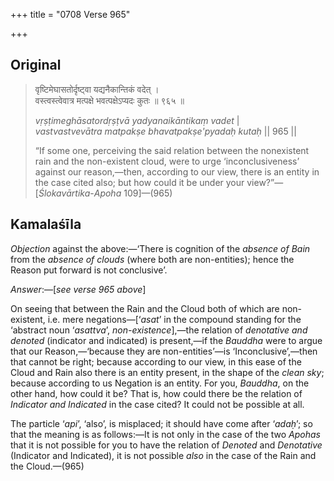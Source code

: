 +++
title = "0708 Verse 965"

+++
## Original 
>
> वृष्टिमेघासतोर्दृष्ट्वा यद्यनैकान्तिकं वदेत् ।  
> वस्त्वस्त्वेवात्र मत्पक्षे भवत्पक्षेऽप्यदः कुतः ॥ ९६५ ॥ 
>
> *vṛṣṭimeghāsatordṛṣṭvā yadyanaikāntikaṃ vadet* \|  
> *vastvastvevātra matpakṣe bhavatpakṣe'pyadaḥ kutaḥ* \|\| 965 \|\| 
>
> “If some one, perceiving the said relation between the nonexistent rain and the non-existent cloud, were to urge ‘inconclusiveness’ against our reason,—then, according to our view, there is an entity in the case cited also; but how could it be under your view?”—[*Ślokavārtika*-*Apoha* 109]—(965)



## Kamalaśīla

*Objection* against the above:—‘There is cognition of the *absence of Bain* from the *absence of clouds* (where both are non-entities); hence the Reason put forward is not conclusive’.

*Answer*:—[*see verse 965 above*]

On seeing that between the Rain and the Cloud both of which are non-existent, i.e. mere negations—[‘*asat*’ in the compound standing for the ‘abstract noun ‘*asattva*’, *non-existence*],—the relation of *denotative and denoted* (indicator and indicated) is present,—if the *Bauddha* were to argue that our Reason,—‘because they are non-entities’—is ‘Inconclusive’,—then that cannot be right; because according to our view, in this ease of the Cloud and Rain also there is an entity present, in the shape of the *clean sky*; because according to us Negation is an entity. For you, *Bauddha*, on the other hand, how could it be? That is, how could there be the relation of *Indicator and* *Indicated* in the case cited? It could not be possible at all.

The particle ‘*api*’, ‘also’, is misplaced; it should have come after ‘*adaḥ*’; so that the meaning is as follows:—It is not only in the case of the two *Apohas* that it is not possible for you to have the relation of *Denoted* and *Denotative* (Indicator and Indicated), it is not possible *also* in the case of the Rain and the Cloud.—(965)


